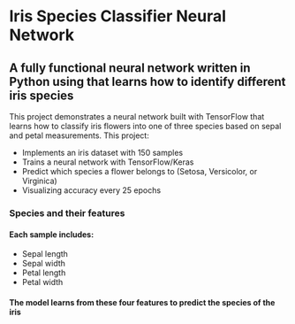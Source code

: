 # Iris Species Classifier Neural Network
## A fully functional neural network written in Python using that learns how to identify different iris species
This project demonstrates a neural network built with TensorFlow that learns how to classify iris flowers into one of three species based on sepal and petal measurements. This project:
- Implements an iris dataset with 150 samples
- Trains a neural network with TensorFlow/Keras
- Predict which species a flower belongs to (Setosa, Versicolor, or Virginica)
- Visualizing accuracy every 25 epochs
### Species and their features
####  Each sample includes:
- Sepal length
- Sepal width
- Petal length
- Petal width
#### The model learns from these four features to predict the species of the iris 

